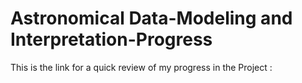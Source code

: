 # Astronomical Data-Modeling and Interpretation-Progress
This is the link for a quick review of my progress in the Project : 
